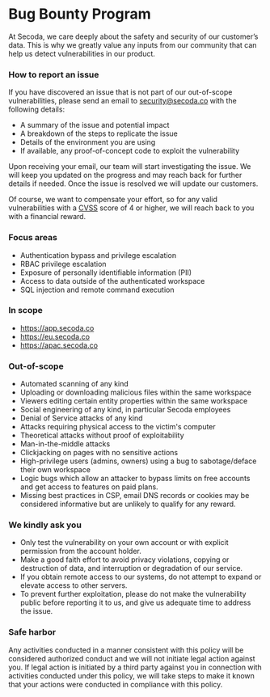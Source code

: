 # Bug Bounty Program

At Secoda, we care deeply about the safety and security of our customer’s data. This is why we greatly value any inputs from our community that can help us detect vulnerabilities in our product.

### How to report an issue

If you have discovered an issue that is not part of our out-of-scope vulnerabilities, please send an email to [security@secoda.co](mailto:security@secoda.co) with the following details:

* A summary of the issue and potential impact
* A breakdown of the steps to replicate the issue
* Details of the environment you are using
* If available, any proof-of-concept code to exploit the vulnerability

Upon receiving your email, our team will start investigating the issue. We will keep you updated on the progress and may reach back for further details if needed. Once the issue is resolved we will update our customers.

Of course, we want to compensate your effort, so for any valid vulnerabilities with a [CVSS](https://nvd.nist.gov/vuln-metrics/cvss) score of 4 or higher, we will reach back to you with a financial reward.

### Focus areas

* Authentication bypass and privilege escalation
* RBAC privilege escalation
* Exposure of personally identifiable information (PII)
* Access to data outside of the authenticated workspace
* SQL injection and remote command execution

### In scope

* https://app.secoda.co
* https://eu.secoda.co
* https://apac.secoda.co

### Out-of-scope

* Automated scanning of any kind
* Uploading or downloading malicious files within the same workspace
* Viewers editing certain entity properties within the same workspace
* Social engineering of any kind, in particular Secoda employees
* Denial of Service attacks of any kind
* Attacks requiring physical access to the victim's computer
* Theoretical attacks without proof of exploitability
* Man-in-the-middle attacks
* Clickjacking on pages with no sensitive actions
* High-privilege users (admins, owners) using a bug to sabotage/deface their own workspace
* Logic bugs which allow an attacker to bypass limits on free accounts and get access to features on paid plans.
* Missing best practices in CSP, email DNS records or cookies may be considered informative but are unlikely to qualify for any reward.

### We kindly ask you

* Only test the vulnerability on your own account or with explicit permission from the account holder.
* Make a good faith effort to avoid privacy violations, copying or destruction of data, and interruption or degradation of our service.
* If you obtain remote access to our systems, do not attempt to expand or elevate access to other servers.
* To prevent further exploitation, please do not make the vulnerability public before reporting it to us, and give us adequate time to address the issue.

### Safe harbor

Any activities conducted in a manner consistent with this policy will be considered authorized conduct and we will not initiate legal action against you. If legal action is initiated by a third party against you in connection with activities conducted under this policy, we will take steps to make it known that your actions were conducted in compliance with this policy.
